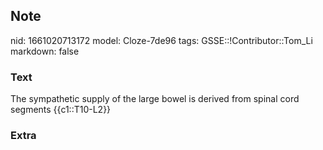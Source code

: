 ## Note
nid: 1661020713172
model: Cloze-7de96
tags: GSSE::!Contributor::Tom_Li
markdown: false

### Text
<div>
  The sympathetic supply of the large bowel is derived from spinal
  cord segments {{c1::T10-L2}}
</div>

### Extra

